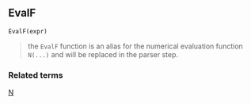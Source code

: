 ## EvalF

```
EvalF(expr)
```

> the `EvalF` function is an alias for the numerical evaluation function `N(...)` and will be replaced in the parser step.

### Related terms 
[N](N.md)